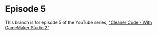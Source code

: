# Episode 5
This branch is for episode 5 of the YouTube series, ["Cleaner Code - With GameMaker Studio 2"](https://www.youtube.com/playlist?list=PLrXhJVZ8kwjPvPeGShArjRriVFv7DxNSf)
